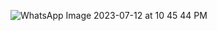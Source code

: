 ![WhatsApp Image 2023-07-12 at 10 45 44 PM](https://github.com/anupomm/ostad-assignment-module-09/assets/95094496/3c6dc78d-2498-4f30-8c13-27851fb79f04)
